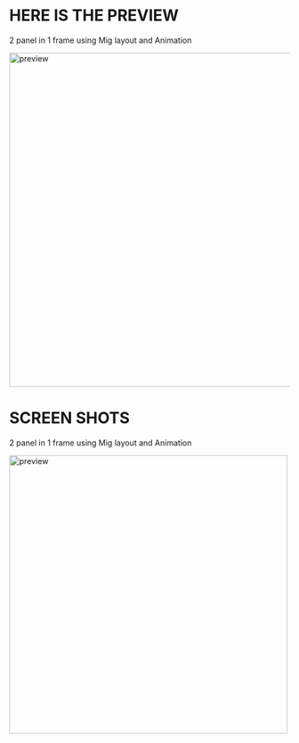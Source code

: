 
<h1>HERE IS THE PREVIEW</h1>
<p>2 panel in 1 frame using Mig layout and Animation</p>
<img src="https://github.com/MotiFdev/AnimationButton_-_OutlineButton/blob/main/ezgif.com-crop.mp4" alt="preview" width="600">
<h1>SCREEN SHOTS</h1>
<p>2 panel in 1 frame using Mig layout and Animation</p>
<img src="https://github.com/MotiFdev/Java-Design/blob/main/PICTURE.PNG" alt="preview" width="500">
